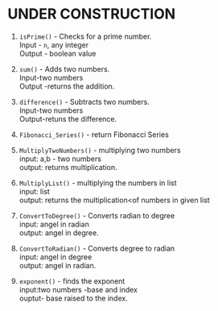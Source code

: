 # UNDER CONSTRUCTION

1. `isPrime()` - Checks for a prime number.<br>
                 Input - `n`, any integer <br>
                 Output - boolean value

2. `sum()` - Adds two numbers.<br>
             Input-two numbers <br>
             Output -returns the addition.
             
3. `difference()` - Subtracts two numbers.<br>
                   Input-two numbers <br>
                   Output-retuns the difference.

4. `Fibonacci_Series()` - return Fibonacci Series


5. `MultiplyTwoNumbers()` -  multiplying two numbers <br>
                             input: a,b - two numbers<br>
                             output: returns multiplication.
   

6. `MultiplyList()` -   multiplying the numbers in list<br>
                        input: list<br>
                        output: returns the multiplication<of numbers in given list
   

7. `ConvertToDegree()` - Converts radian to degree<br>
                         input: angel in radian<br>
                         output: angel in degree.
  
 
8. `ConvertToRadian()` -  Converts degree to radian<br>
                          input: angel in degree<br>
                          output: angel in radian.
                        
9. `exponent()` - finds the exponent<br>
                  input:two numbers -base and index<br> 
                  ouptut- base raised to the index.                    
 